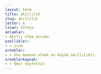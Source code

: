 ```yaml
---
layout: term
title: akıllılık
slug: akillilik
letter: A
lisan: Türkçe
anlamlar:
- Akıllı olma durumu
ozellikler:
- - isim
ornekler:
- - Onu memnun etmek en büyük akıllılıktı.
orneklerkaynak:
- - Ömer Seyfettin
---
```

